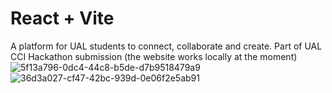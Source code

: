 # React + Vite

A platform for UAL students to connect, collaborate and create. Part of UAL CCI Hackathon submission (the website works locally at the moment)
![5f13a796-0dc4-44c8-b5de-d7b9518479a9](https://github.com/user-attachments/assets/5eb0c859-1131-4c18-9f27-ad4fa46120dd)
![36d3a027-cf47-42bc-939d-0e06f2e5ab91](https://github.com/user-attachments/assets/1bf8d69e-56e8-4149-80db-42d23abc37dc)
